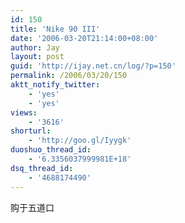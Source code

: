 ```yaml
---
id: 150
title: 'Nike 90 III'
date: '2006-03-20T21:14:00+08:00'
author: Jay
layout: post
guid: 'http://ijay.net.cn/log/?p=150'
permalink: /2006/03/20/150
aktt_notify_twitter:
    - 'yes'
    - 'yes'
views:
    - '3616'
shorturl:
    - 'http://goo.gl/Iyygk'
duoshuo_thread_id:
    - '6.3356037999981E+18'
dsq_thread_id:
    - '4688174490'
---
```


<div>购于五道口</div>